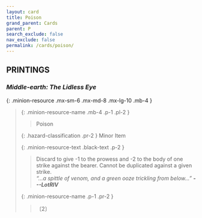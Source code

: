 ```yaml
---
layout: card
title: Poison
grand_parent: Cards
parent: P
search_exclude: false
nav_exclude: false
permalink: /cards/poison/
---
```


## PRINTINGS


### _Middle-earth: The Lidless Eye_

{: .minion-resource .mx-sm-6 .mx-md-8 .mx-lg-10 .mb-4 }
> {: .minion-resource-name .mb-4 .p-1 .pl-2 }
> > <div class="hazard-mp"></div>
> > <div class="card-name">Poison</div>
>
> {: .hazard-classification .pr-2 }
> Minor Item
>
> {: .minion-resource-text .black-text .p-2 }
> > Discard to give -1 to the prowess and -2 to the body of one strike against the bearer. Cannot be duplicated against a given strike. <br>_“...a spittle of venom, and a green ooze trickling from below...”_ ***---&#65279;LotRIV*** 
> 
> {: .minion-resource-name .p-1 .pr-2 }
> > <div class="card-shield"></div>
> > <div class="card-corruption-white">〔2〕</div>
